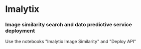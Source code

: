 # Imalytix

### Image similarity search and dato predictive service deployment

Use the notebooks "Imalytix Image Similarity" and "Deploy API"
